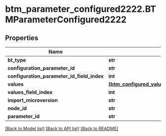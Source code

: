 # btm_parameter_configured2222.BTMParameterConfigured2222

## Properties
Name | Type | Description | Notes
------------ | ------------- | ------------- | -------------
**bt_type** | **str** |  | [optional] 
**configuration_parameter_id** | **str** |  | [optional] 
**configuration_parameter_id_field_index** | **int** |  | [optional] 
**values** | [**[btm_configured_value1341.BTMConfiguredValue1341]**](BTMConfiguredValue1341.md) |  | [optional] 
**values_field_index** | **int** |  | [optional] 
**import_microversion** | **str** |  | [optional] 
**node_id** | **str** |  | [optional] 
**parameter_id** | **str** |  | [optional] 

[[Back to Model list]](../README.md#documentation-for-models) [[Back to API list]](../README.md#documentation-for-api-endpoints) [[Back to README]](../README.md)


